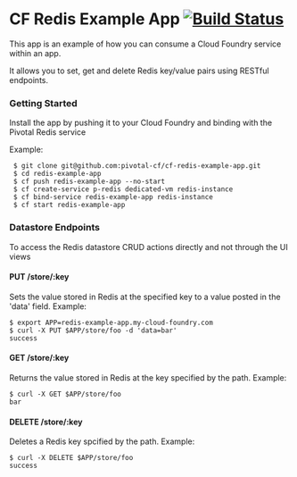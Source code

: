 # CF Redis Example App [![Build Status](https://travis-ci.org/pivotal-cf/cf-redis-example-app.svg)](https://travis-ci.org/jaimegag/cf-redis-example-app)

This app is an example of how you can consume a Cloud Foundry service within an app.

It allows you to set, get and delete Redis key/value pairs using RESTful endpoints.

### Getting Started

Install the app by pushing it to your Cloud Foundry and binding with the Pivotal Redis service

Example:

     $ git clone git@github.com:pivotal-cf/cf-redis-example-app.git
     $ cd redis-example-app
     $ cf push redis-example-app --no-start
     $ cf create-service p-redis dedicated-vm redis-instance
     $ cf bind-service redis-example-app redis-instance
     $ cf start redis-example-app


### Datastore Endpoints

To access the Redis datastore CRUD actions directly and not through the UI views

#### PUT /store/:key

Sets the value stored in Redis at the specified key to a value posted in the 'data' field. Example:

    $ export APP=redis-example-app.my-cloud-foundry.com
    $ curl -X PUT $APP/store/foo -d 'data=bar'
    success


#### GET /store/:key

Returns the value stored in Redis at the key specified by the path. Example:

    $ curl -X GET $APP/store/foo
    bar

#### DELETE /store/:key

Deletes a Redis key spcified by the path. Example:

    $ curl -X DELETE $APP/store/foo
    success
